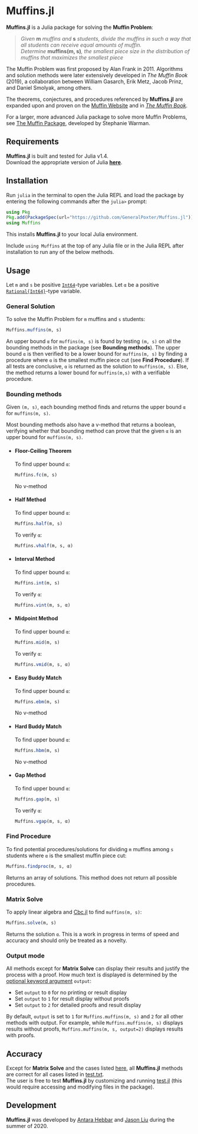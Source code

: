 # Muffins.jl
**Muffins.jl** is a Julia package for solving the **Muffin Problem**:
> *Given* __m__ *muffins and* __s__ *students, divide the muffins in such a way that all students can receive equal amounts of muffin.  
> Determine* __muffins(m, s)__*, the smallest piece size in the distribution of muffins that maximizes the smallest piece*

The Muffin Problem was first proposed by Alan Frank in 2011. Algorithms and solution methods were later extensively developed in *The Muffin Book* (2019), a collaboration between William Gasarch, Erik Metz, Jacob Prinz, and Daniel Smolyak, among others.

The theorems, conjectures, and procedures referenced by **Muffins.jl** are expanded upon and proven on the [Muffin Website](https://www.cs.umd.edu/users/gasarch/MUFFINS/muffins.html) and in *[The Muffin Book](https://books.google.com/books/about/Mathematical_Muffin_Morsels.html?id=UwkazAEACAAJ&source=kp_book_description)*.

For a larger, more advanced Julia package to solve more Muffin Problems, see [The Muffin Package](https://github.com/swarman2/The-Muffin-Package), developed by Stephanie Warman.

## Requirements
**Muffins.jl** is built and tested for Julia v1.4.  
Download the appropriate version of Julia **[here](https://julialang.org/downloads/)**.

## Installation
Run `julia` in the terminal to open the Julia REPL and load the package by entering the following commands after the `julia>` prompt:

```julia
using Pkg
Pkg.add(PackageSpec(url="https://github.com/GeneralPoxter/Muffins.jl"))
using Muffins
```

This installs **Muffins.jl** to your local Julia environment.

Include `using Muffins` at the top of any Julia file or in the Julia REPL after installation to run any of the below methods.

## Usage
Let `m` and `s` be positive [`Int64`](https://docs.julialang.org/en/v1/manual/integers-and-floating-point-numbers/#Integers-1)-type variables. Let `α` be a positive [`Rational{Int64}`](https://docs.julialang.org/en/v1/manual/complex-and-rational-numbers/#Rational-Numbers-1)-type variable.

### General Solution
To solve the Muffin Problem for `m` muffins and `s` students:
```julia
Muffins.muffins(m, s)
```  
An upper bound `α` for `muffins(m, s)` is found by testing `(m, s)` on all the bounding methods in the package (see **Bounding methods**). The upper bound `α` is then verified to be a lower bound for `muffins(m, s)` by finding a procedure where `α` is the smallest muffin piece cut (see **Find Procedure**). If all tests are conclusive, `α` is returned as the solution to `muffins(m, s)`. Else, the method returns a lower bound for `muffins(m,s)` with a verifiable procedure.

### Bounding methods
Given `(m, s)`, each bounding method finds and returns the upper bound `α` for `muffins(m, s)`.

Most bounding methods also have a v-method that returns a boolean, verifying whether that bounding method can prove that the given `α` is an upper bound for `muffins(m, s)`.

+ #### Floor-Ceiling Theorem
    To find upper bound `α`:
    ```julia
    Muffins.fc(m, s)
    ```
    No v-method

+ #### Half Method
    To find upper bound `α`:
    ```julia
    Muffins.half(m, s)
    ```
    To verify `α`:
    ```julia
    Muffins.vhalf(m, s, α)
    ```

+ #### Interval Method
    To find upper bound `α`:
    ```julia
    Muffins.int(m, s)
    ```
    To verify `α`:
    ```julia
    Muffins.vint(m, s, α)
    ```

+ #### Midpoint Method
    To find upper bound `α`:
    ```julia
    Muffins.mid(m, s)
    ```
    To verify `α`:
    ```julia
    Muffins.vmid(m, s, α)
    ```

+ #### Easy Buddy Match
    To find upper bound `α`:
    ```julia
    Muffins.ebm(m, s)
    ```
    No v-method

+ #### Hard Buddy Match
    To find upper bound `α`:
    ```julia
    Muffins.hbm(m, s)
    ```
    No v-method

+ #### Gap Method
    To find upper bound `α`:
    ```julia
    Muffins.gap(m, s)
    ```
    To verify `α`:
    ```julia
    Muffins.vgap(m, s, α)
    ```

### Find Procedure
To find potential procedures/solutions for dividing `m` muffins among `s` students where `α` is the smallest muffin piece cut:
```julia
Muffins.findproc(m, s, α)
```
Returns an array of solutions. This method does not return all possible procedures.

### Matrix Solve
To apply linear algebra and [Cbc.jl](https://github.com/jump-dev/Cbc.jl) to find `muffins(m, s)`:
```julia
Muffins.solve(m, s)
```
Returns the solution `α`. This is a work in progress in terms of speed and accuracy and should only be treated as a novelty.

### Output mode
All methods except for **Matrix Solve** can display their results and justify the process with a proof. How much text is displayed is determined by the [optional keyword argument](https://docs.julialang.org/en/v1/manual/functions/#Keyword-Arguments-1) `output`:

+ Set `output` to `0` for no printing or result display
+ Set `output` to `1` for result display without proofs
+ Set `output` to `2` for detailed proofs and result display  

By default, `output` is set to `1` for `Muffins.muffins(m, s)` and `2` for all other methods with output.
For example, while `Muffins.muffins(m, s)` displays results without proofs, `Muffins.muffins(m, s, output=2)` displays results with proofs.

## Accuracy
Except for **Matrix Solve** and the cases listed [here](https://docs.google.com/spreadsheets/d/1ruZvlS14-7J_UREqOEvMM_SHVeAgZnEUP0GWayFXHf0/edit?usp=sharing), all **Muffins.jl** methods are correct for all cases listed in [test.txt](src/test.txt).  
The user is free to test **Muffins.jl** by customizing and running [test.jl](src/test.jl) (this would require accessing and modifying files in the package).

## Development
**Muffins.jl** was developed by [Antara Hebbar](https://github.com/antarahebbar) and [Jason Liu](https://github.com/GeneralPoxter) during the summer of 2020.
